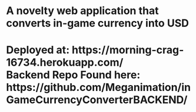 <h1> A novelty web application that converts in-game currency into USD <h1>
Deployed at:
https://morning-crag-16734.herokuapp.com/
<br/>
Backend Repo Found here: https://github.com/Meganimation/inGameCurrencyConverterBACKEND/